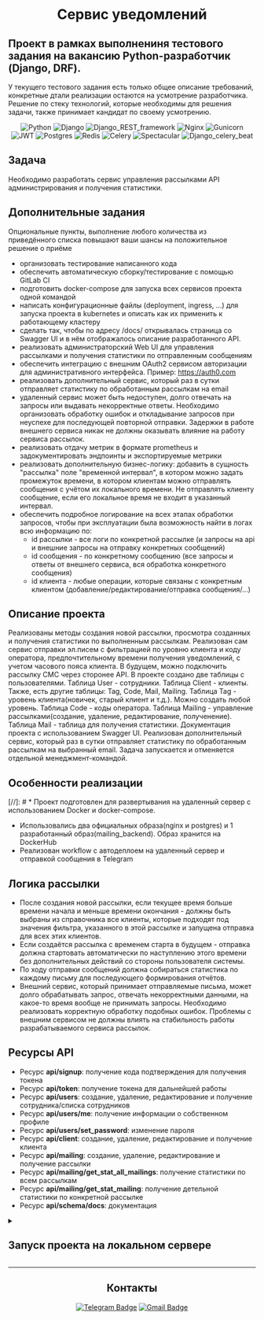 <div align=center>
    <h1> Сервис уведомлений </h1>
</div>

## Проект в рамках выполнениня тестового задания на вакансию Python-разработчик (Django, DRF). 

У текущего тестового задания есть только общее описание требований, конкретные дтали реализации остаются на усмотрение разработчика. Решение по стеку технологий, которые необходимы для решения задачи, также принимает кандидат по своему усмотрению.

<div align=center>

![Python](https://img.shields.io/badge/Python-3.9.10-blue)
![Django](https://img.shields.io/badge/Django-3.2-blue)
![Django_REST_framework](https://img.shields.io/badge/Django_REST_framework-3.14.0-blue)
![Nginx](https://img.shields.io/badge/Nginx-1.18.0-blue)
![Gunicorn](https://img.shields.io/badge/Gunicorn-21.2.0-blue)
![JWT](https://img.shields.io/badge/Jwt-5.3.0-blue)
![Postgres](https://img.shields.io/badge/Postgres-13.10-blue)
![Redis](https://img.shields.io/badge/Redis-5.0.0-blue)
![Celery](https://img.shields.io/badge/Celery-5.3.1-blue)
![Spectacular](https://img.shields.io/badge/Spectacular-0.26.4-blue)
![Django_celery_beat](https://img.shields.io/badge/Django_celery_beat-2.5.0-blue)

</div>

## Задача
Необходимо разработать сервис управления рассылками API администрирования и получения статистики.

## Дополнительные задания
Опциональные пункты, выполнение любого количества из приведённого списка повышают ваши шансы на положительное решение о приёме

* организовать тестирование написанного кода
* обеспечить автоматическую сборку/тестирование с помощью GitLab CI
* подготовить docker-compose для запуска всех сервисов проекта одной командой
* написать конфигурационные файлы (deployment, ingress, …) для запуска проекта в kubernetes и описать как их применить к работающему кластеру
* сделать так, чтобы по адресу /docs/ открывалась страница со Swagger UI и в нём отображалось описание разработанного API.
* реализовать администраторский Web UI для управления рассылками и получения статистики по отправленным сообщениям
* обеспечить интеграцию с внешним OAuth2 сервисом авторизации для административного интерфейса. Пример: https://auth0.com
* реализовать дополнительный сервис, который раз в сутки отправляет статистику по обработанным рассылкам на email
* удаленный сервис может быть недоступен, долго отвечать на запросы или выдавать некорректные ответы. Необходимо организовать обработку ошибок и откладывание запросов при неуспехе для последующей повторной отправки. Задержки в работе внешнего сервиса никак не должны оказывать влияние на работу сервиса рассылок.
* реализовать отдачу метрик в формате prometheus и задокументировать эндпоинты и экспортируемые метрики
* реализовать дополнительную бизнес-логику: добавить в сущность "рассылка" поле "временной интервал", в котором можно задать промежуток времени, в котором клиентам можно отправлять сообщения с учётом их локального времени. Не отправлять клиенту сообщение, если его локальное время не входит в указанный интервал.
* обеспечить подробное логирование на всех этапах обработки запросов, чтобы при эксплуатации была возможность найти в логах всю информацию по: 
    * id рассылки - все логи по конкретной рассылке (и запросы на api и внешние запросы на отправку конкретных сообщений)
    * id сообщения - по конкретному сообщению (все запросы и ответы от внешнего сервиса, вся обработка конкретного сообщения)
    * id клиента - любые операции, которые связаны с конкретным клиентом (добавление/редактирование/отправка сообщения/…)

## Описание проекта

Реализованы методы создания новой рассылки, просмотра созданных и получения статистики по выполненным рассылкам. Реализован сам сервис отправки эл.писем с фильтрацией по уровню клиента и коду оператора, предпочтительному времени получения уведомлений, с учетом часового пояса клиента. В будущем, можно подключить рассылку СМС через сторонее API. В проекте создано две таблицы с пользователями. Таблица User - сотрудники. Таблица Client - клиенты. Также, есть другие таблицы: Tag, Code, Mail, Mailing. Таблица Tag - уровень клиента(новичек, старый клиент и т.д.). Можно создать любой уровень. Таблица Code - коды оператора. Таблица Mailing - управление рассылками(создание, удаление, редактирование, полученение). Таблица Mail - таблица для получения статистики. Документация проекта с использованием Swagger UI.
Реализован дополнительный сервис, который раз в сутки отправляет статистику по обработанным рассылкам на выбранный email. Задача запускается и отменяется отдельной менеджмент-командой.

## Особенности реализации
[//]: # * Проект подготовлен для развертывания на удаленный сервер с использованием Docker и docker-compose.
* Использовались два официальных образа(nginx и postgres) и 1 разработанный образ(mailing_backend). Образ хранится на DockerHub
* Реализован workflow c автодеплоем на удаленный сервер и отправкой сообщения в Telegram

## Логика рассылки

* После создания новой рассылки, если текущее время больше времени начала и меньше времени окончания - должны быть выбраны из справочника все клиенты, которые подходят под значения фильтра, указанного в этой рассылке и запущена отправка для всех этих клиентов.
* Если создаётся рассылка с временем старта в будущем - отправка должна стартовать автоматически по наступлению этого времени без дополнительных действий со стороны пользователя системы.
* По ходу отправки сообщений должна собираться статистика по каждому письму для последующего формирования отчётов.
* Внешний сервис, который принимает отправляемые письма, может долго обрабатывать запрос, отвечать некорректными данными, на какое-то время вообще не принимать запросы. Необходимо реализовать корректную обработку подобных ошибок. Проблемы с внешним сервисом не должны влиять на стабильность работы разрабатываемого сервиса рассылок.

## Ресурсы API

* Ресурс **api/signup**: получение кода подтверждения для получения токена
* Ресурс **api/token**: получение токена для дальнейшей работы
* Ресурс **api/users**: создание, удаление, редактирование и получение сотрудника/списка сотрудников
* Ресурс **api/users/me**: получение информации о собственном профиле
* Ресурс **api/users/set_password**: изменение пароля
* Ресурс **api/client**: создание, удаление, редактирование и получение клиента
* Ресурс **api/mailing**: создание, удаление, редактирование и получение рассылки
* Ресурс **api/mailing/get_stat_all_mailings**: получение статистики по всем рассылкам
* Ресурс **api/mailing/get_stat_mailing**: получение детельной статистики по конкретной рассылке
* Ресурс **api/schema/docs**: документация


<details>
  <summary>
    <h2>Запуск проекта на локальном сервере</h2>
  </summary>

1. Клонировать репозиторий.
   ```
       $ git@github.com:aleksandrkomyagin/mailing.git
   ```
2. Создать и активировать виртуальное окружение.
   ```
       $ python -m venv venv
   ```
   Для Windows:
   ```
       $ source venv/Scripts/activate
   ```
   Для MacOs/Linux:
   ```
       $ source venv/bin/activate
   ```
3. Запустить docker-compose из дирректории gateway.Перед запуском в корне проекта создать файл .env, по шаблону(в корне проекта файл .env.example).
    ```
        $ docker-compose up --build
    ```
4. Создать миграции и собрать статику.
    ```
        $ docker-compose exec backend python manage.py migrate
        $ docker-compose exec backend python manage.py collectstatic
    ```
5. Создать суперпользователя и через админ панель создать хотя бы 1 тег.
    ```
        $ docker-compose exec backend python manage.py createsuperuser
    ```
6. Запуск worker и beat.
    ```
        $ docker-compose exec backend python -m celery -A mailing worker -B -l info
    ```
7. Запуск и отмена задачи для отправки отчета 1 раз в сутки.
    Запуск
    ```
        $ docker-compose exec backend python manage.py send_report_task -r/--run
    ```
    Отмена
    ```
        $ docker-compose exec backend python manage.py send_report_task -s/--stop
    ```
- После выполнения вышеперечисленных инструкций бэкенд проекта будет доступен по адресу http://127.0.0.1:8080/
- Документация проекта доступна по адресу http://127.0.0.1:8080/api/schema/docs/

</details>

---

<div align=center>

## Контакты

[![Telegram Badge](https://img.shields.io/badge/-aleksandrkomyagin8-blue?style=social&logo=telegram&link=https://t.me/aleksandrkomyagin8)](https://t.me/aleksandrkomyagin8) [![Gmail Badge](https://img.shields.io/badge/-aleksandrkomyagin8@gmail.com-c14438?style=flat&logo=Gmail&logoColor=white&link=mailto:aleksandrkomyagin8@gmail.com)](mailto:aleksandrkomyagin8@gmail.com)

</div>
